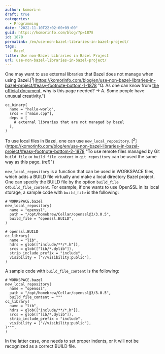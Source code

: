 ```yaml
---
author: komori-n
draft: true
categories:
  - Programming
date: "2022-11-10T22:02:00+09:00"
guid: https://komorinfo.com/blog/?p=1878
id: 1878
permalink: /en/use-non-bazel-libraries-in-bazel-project/
tags:
  - Bazel
title: Use non-Bazel Libraries in Bazel Project
url: use-non-bazel-libraries-in-bazel-project/
---
```


One may want to use external libraries that Bazel does not manage when using Bazel.<span class="easy-footnote-margin-adjust" id="easy-footnote-1-1878"></span><span class="easy-footnote">[<sup>1</sup>](https://komorinfo.com/blog/en/use-non-bazel-libraries-in-bazel-project/#easy-footnote-bottom-1-1878 "Q. As one can know from <a rel="noreferrer noopener" href="https://bazel.build/docs/external" target="_blank">the official document</a>, why is this page needed? → A. Some people have unusual creativity.")</span>

```
cc_binary(
  name = "hello-world",
  srcs = ["main.cpp"],
  deps = [
    # external libraries that are not managed by bazel
  ],
)
```

To use local files in Bazel, one can use `new_local_repository`. <span class="easy-footnote-margin-adjust" id="easy-footnote-2-1878"></span><span class="easy-footnote">[<sup>2</sup>](https://komorinfo.com/blog/en/use-non-bazel-libraries-in-bazel-project/#easy-footnote-bottom-2-1878 "To use remote files managed by Git <code>build_file</code> or <code>build_file_content</code> in <code>git_repository</code> can be used the same way as this page. (<a rel="noreferrer noopener" href="https://bazel.build/rules/lib/repo/git#git_repository-build_file_content" target="_blank">ref</a>)")</span>

`new_local_repository` is a function that can be used in WORKSPACE files, which adds a BUILD file virtually and make a local directory Bazel project. One can specify the BUILD file by the option `build_file` or`build_file_content`. For example, if one wants to use OpenSSL in its local storage, a sample code with `build_file` is the following:

```
# WORKSPACE.bazel
new_local_repository(
  name = "openssl",
  path = "/opt/homebrew/Cellar/openssl@3/3.0.5",
  build_file = "openssl.BUILD",
)
```

```
# openssl.BUILD
cc_library(
  name = "lib",
  hdrs = glob(["include/**/*.h"]),
  srcs = glob(["lib/*.dylib"]),
  strip_include_prefix = "include",
  visibility = ["//visibility:public"],
)
```

A sample code with `build_file_content` is the following:

```
# WORKSPACE.bazel
new_local_repository(
  name = "openssl",
  path = "/opt/homebrew/Cellar/openssl@3/3.0.5",
  build_file_content = """
cc_library(
  name = "lib",
  hdrs = glob(["include/**/*.h"]),
  srcs = glob(["lib/*.dylib"]),
  strip_include_prefix = "include",
  visibility = ["//visibility:public"],
)""",
)
```

In the latter case, one needs to set proper indents, or it will not be recognized as a correct BUILD file.
